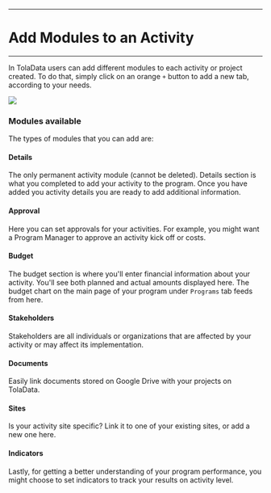 ****
# Add Modules to an Activity
---

In TolaData users can add different modules to each activity or project created. To do that, simply click on an orange `+` button to add a new tab, according to your needs. 

![](/assets_en/add_activities.PNG)



### Modules available 
<!--?? how to show them??-->

The types of modules that you can add are:
#### Details

The only permanent activity module (cannot be deleted). Details section is what you completed to add your activity to the program. Once you have added you activity details you are ready to add additional information.
#### Approval

Here you can set approvals for your activities. For example, you might want a Program Manager to approve an activity kick off or costs. 
#### Budget

The budget section is where you'll enter financial information about your activity. You'll see both planned and actual amounts displayed here. The budget chart on the main page of your program under `Programs` tab feeds from here.
#### Stakeholders

Stakeholders are all individuals or organizations that are affected by your activity or may affect its implementation. 
#### Documents

Easily link documents stored on Google Drive with your projects on TolaData. 
#### Sites

Is your activity site specific? Link it to one of your existing sites, or add a new one here. 
#### Indicators
Lastly, for getting a better understanding of your program performance, you might choose to set indicators to track your results on activity level.



